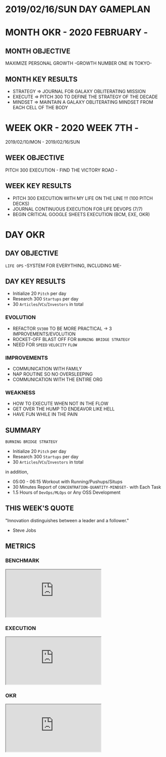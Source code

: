 # 2019/02/16/SUN DAY GAMEPLAN

# MONTH OKR - 2020 FEBRUARY -

## MONTH OBJECTIVE

MAXIMIZE PERSONAL GROWTH -GROWTH NUMBER ONE IN TOKYO-

## MONTH KEY RESULTS

- STRATEGY => JOURNAL FOR GALAXY OBLITERATING MISSION
- EXECUTE => PITCH 300 TO DEFINE THE STRATEGY OF THE DECADE
- MINDSET => MAINTAIN A GALAXY OBLITERATING MINDSET FROM EACH CELL OF THE BODY

# WEEK OKR - 2020 WEEK 7TH -

2019/02/10/MON - 2019/02/16/SUN

## WEEK OBJECTIVE

PITCH 300 EXECUTION - FIND THE VICTORY ROAD -

## WEEK KEY RESULTS

- PITCH 300 EXECUTION WITH MY LIFE ON THE LINE !!! (100 PITCH DECKS)
- JOURNAL CONTINUOUS EXECUTION FOR LIFE DEVOPS (7/7)
- BEGIN CRITICAL GOOGLE SHEETS EXECUTION (BCM, EXE, OKR)

# DAY OKR

## DAY OBJECTIVE

`LIFE OPS` -SYSTEM FOR EVERYTHING, INCLUDING ME-

## DAY KEY RESULTS

- Initialize 20 `Pitch` per day
- Research 300 `Startups` per day
- 30 `Articles`/`VCs`/`Investors` in total

### EVOLUTION

- REFACTOR `SV300` TO BE MORE PRACTICAL -> 3 IMPROVEMENTS/EVOLUTION
- ROCKET-OFF BLAST OFF FOR `BURNING BRIDGE STRATEGY`
- NEED FOR `SPEED` `VELOCITY` `FLOW`

### IMPROVEMENTS

- COMMUNICATION WITH FAMILY
- NAP ROUTINE SO NO OVERSLEEPING
- COMMUNICATION WITH THE ENTIRE ORG

### WEAKNESS

- HOW TO EXECUTE WHEN NOT IN THE FLOW
- GET OVER THE HUMP TO ENDEAVOR LIKE HELL
- HAVE FUN WHILE IN THE PAIN

## SUMMARY

`BURNING BRIDGE STRATEGY`

- Initialize 20 `Pitch` per day
- Research 300 `Startups` per day
- 30 `Articles`/`VCs`/`Investors` in total

in addition,

- 05:00 - 06:15 Workout with Running/Pushups/Situps
- 30 Minutes Report of `CONCENTRATION-QUANTITY-MINDSET-` with Each Task
- 1.5 Hours of `DevOps/MLOps` or Any OSS Development

## THIS WEEK'S QUOTE

"Innovation distinguishes between a leader and a follower."

- Steve Jobs

## METRICS

### BENCHMARK

<div class="responsive-iframe">
<iframe src="https://docs.google.com/spreadsheets/d/e/2PACX-1vTpPWIAMTPfc-oKNewk1rz-IaLbIaBbYkntFbdDdH0vzeTMDLjzjPofa-U7Oq78bC5yWef3IJIJLQTt/pubchart?oid=769092142&amp;format=image"></iframe>
</div>

### EXECUTION

<div class="responsive-iframe">
<iframe src="https://docs.google.com/spreadsheets/d/e/2PACX-1vSuOkMBga9caCj_-s5lCUpKAm_g709LCRHKXl1jlhRcQzJAA9hV7hijS-_kirwCgAH63fAOkKQ7a2PU/pubchart?oid=2109237086&amp;format=image"></iframe>
</div>

### OKR

<div class="responsive-iframe">
<iframe src="https://docs.google.com/spreadsheets/d/e/2PACX-1vQaIxVOhcTO9eL02wk2MaBiuWaxTblpsRkyjCjXV1HvozE_RHMsvMucpmmnw-PLkoBHvXUwpe_GHjNU/pubchart?oid=2109237086&amp;format=image"></iframe>
</div>
